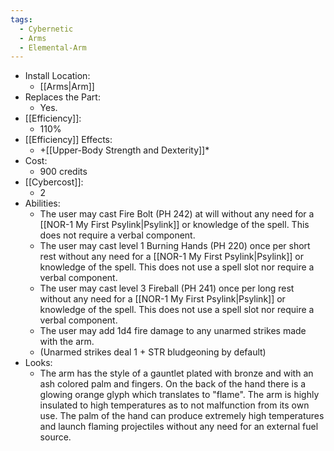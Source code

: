 ```yaml
---
tags:
  - Cybernetic
  - Arms
  - Elemental-Arm
---
```

* Install Location:
	* [[Arms|Arm]]
* Replaces the Part:
	* Yes.
* [[Efficiency]]:
	* 110%
* [[Efficiency]] Effects:
	* +[[Upper-Body Strength and Dexterity]]*
* Cost:
	* 900 credits
* [[Cybercost]]:
	* 2
* Abilities:
	* The user may cast Fire Bolt (PH 242) at will without any need for a [[NOR-1 My First Psylink|Psylink]] or knowledge of the spell. This does not require a verbal component.
	* The user may cast level 1 Burning Hands (PH 220) once per short rest without any need for a [[NOR-1 My First Psylink|Psylink]] or knowledge of the spell. This does not use a spell slot nor require a verbal component.
	* The user may cast level 3 Fireball (PH 241) once per long rest without any need for a [[NOR-1 My First Psylink|Psylink]] or knowledge of the spell. This does not use a spell slot nor require a verbal component.
	* The user may add 1d4 fire damage to any unarmed strikes made with the arm.
	* (Unarmed strikes deal 1 + STR bludgeoning by default)
* Looks:
	* The arm has the style of a gauntlet plated with bronze and with an ash colored palm and fingers. On the back of the hand there is a glowing orange glyph which translates to "flame". The arm is highly insulated to high temperatures as to not malfunction from its own use. The palm of the hand can produce extremely high temperatures and launch flaming projectiles without any need for an external fuel source.